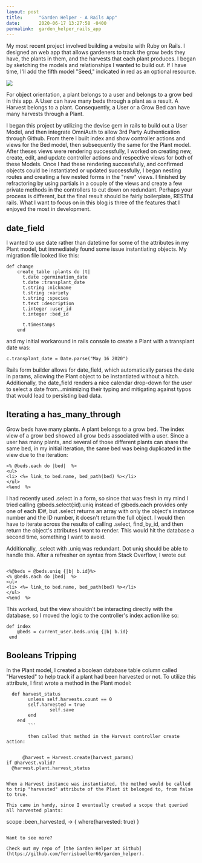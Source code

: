 ```yaml
---
layout: post
title:      "Garden Helper - A Rails App"
date:       2020-06-17 13:27:58 -0400
permalink:  garden_helper_rails_app
---
```


My most recent project involved building a website with Ruby on Rails. I designed an web app that allows gardeners to track the grow beds they have, the plants in them, and the harvests that each plant produces. I began by sketching the models and relationships I wanted to build out. If I have time, I'll add the fifth model "Seed," indicated in red as an optional resource.

![](https://i.imgur.com/4wJ9MHF.png)

For object orientation, a plant belongs to a user and belongs to a grow bed in this app. A User can have many beds through a plant as a result. A Harvest belongs to a plant. Consequently, a User or a Grow Bed can have many harvests through a Plant.

I began this project by utilizing the devise gem in rails to build out a User Model, and then integrate OmniAuth to allow 3rd Party Authentication through Github. From there I built index and show controller actions and views for the Bed model, then subsequently the same for the Plant model. After theses views were rendering successfully, I worked on creating new, create, edit, and update controller actions and respective views for both of these Models. Once I had these rendering successfully, and confirmed objects could be instantiated or updated successfully, I began nesting routes and creating a few nested forms in the "new" views. I finished by refractoring by using partials in a couple of the views and create a few private methods in the controllers to cut down on redundant. Perhaps your process is different, but the final result should be fairly boilerplate, RESTful rails. What I want to focus on in this blog is three of the features that I enjoyed the most in development.
## date_field
I wanted to use date rather than datetime for some of the attributes in my Plant model, but immediately found some issue instantiating objects. My migration file looked like this:

```
def change
    create_table :plants do |t|
      t.date :germination_date
      t.date :transplant_date
      t.string :nickname
      t.string :variety
      t.string :species
      t.text :description
      t.integer :user_id
      t.integer :bed_id

      t.timestamps
    end
```

and my initial workaround in rails console to create a Plant with a transplant date was:

```
c.transplant_date = Date.parse("May 16 2020")
```

Rails form builder allows for date_field, which automatically parses the date in params, allowing the Plant object to be instantiated without a hitch. Additionally, the date_field renders a nice calendar drop-down for the user to select a date from...minimizing their typing and mitigating against typos that would lead to persisting bad data.
## Iterating a has_many_through

Grow beds have many plants.  A plant belongs to a grow bed. The index view of a grow bed showed all grow beds associated with a user. Since a user has many plants, and several of those different plants can share the same bed, in my initial iteration, the same bed was being duplicated in the view due to the iteration:

```
<% @beds.each do |bed|  %>
<ul>
<li> <%= link_to bed.name, bed_path(bed) %></li>
</ul>
<%end  %>
```

I had recently used .select in a form, so since that was fresh in my mind I tried calling @beds.select(:id).uniq instead of @beds.each provides only one of each ID#, but .select returns an array with only the object's instance number and the ID number, it doesn't return the full object. I would then have to iterate across the results of calling .select, find_by_id, and then return the object's attributes I want to render. This would hit the database a second time, something I want to avoid.

Additionally, .select with .uniq was redundant. Dot uniq should be able to handle this. After a refresher on syntax from Stack Overflow, I wrote out 
```

<%@beds = @beds.uniq {|b| b.id}%>
<% @beds.each do |bed|  %>
<ul>
<li> <%= link_to bed.name, bed_path(bed) %></li>
</ul>
<%end  %>
```

This worked, but the view shouldn't be interacting directly with the database, so I moved the logic to the controller's index action like so:

```
def index
    @beds = current_user.beds.uniq {|b| b.id}
 end
```

## Booleans Tripping

In the Plant model, I created a boolean database table column called "Harvested" to help track if a plant had been harvested or not. To utilize this attribute, I first wrote a method in the Plant model:
```
  def harvest_status
        unless self.harvests.count == 0
        self.harvested = true
				self.save
        end
    end
		```
		
		then called that method in the Harvest controller create action:
		
```
		  @harvest = Harvest.create(harvest_params)
    if @harvest.valid?
      @harvest.plant.harvest_status
```

When a Harvest instance was instantiated, the method would be called to trip "harvested" attribute of the Plant it belonged to, from false to true.
	
This came in handy, since I eventually created a scope that queried all harvested plants:

```
scope :been_harvested, -> { where(harvested: true) }
```

Want to see more?

Check out my repo of [the Garden Helper at Github](https://github.com/ferrisbueller66/garden_helper).

